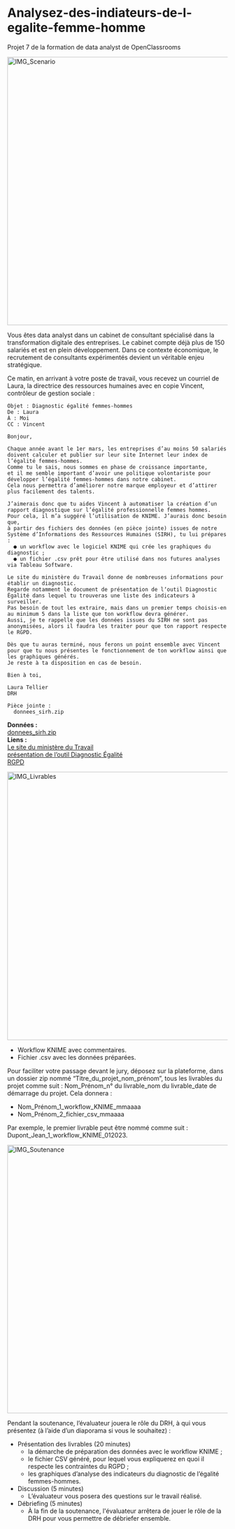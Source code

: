 # Analysez-des-indiateurs-de-l-egalite-femme-homme
Projet 7 de la formation de data analyst de OpenClassrooms

<img width="614" alt="IMG_Scenario" src="https://github.com/AlexisDlge/Detectez-des-faux-billets/assets/152527939/6c949932-3da9-4faa-a408-3d3da4ec7247">

Vous êtes data analyst dans un cabinet de consultant spécialisé dans la transformation digitale des entreprises. Le cabinet compte déjà plus de 150 salariés et est en plein développement. Dans ce contexte économique, le recrutement de consultants expérimentés devient un véritable enjeu stratégique.

Ce matin, en arrivant à votre poste de travail, vous recevez un courriel de Laura, la directrice des ressources humaines avec en copie Vincent, contrôleur de gestion sociale :



    Objet : Diagnostic égalité femmes-hommes
    De : Laura
    À : Moi
    CC : Vincent

    Bonjour, 

    Chaque année avant le 1er mars, les entreprises d’au moins 50 salariés doivent calculer et publier sur leur site Internet leur index de l’égalité femmes-hommes. 
    Comme tu le sais, nous sommes en phase de croissance importante, 
    et il me semble important d’avoir une politique volontariste pour développer l’égalité femmes-hommes dans notre cabinet.
    Cela nous permettra d’améliorer notre marque employeur et d’attirer plus facilement des talents.

    J’aimerais donc que tu aides Vincent à automatiser la création d’un rapport diagnostique sur l’égalité professionnelle femmes hommes. 
    Pour cela, il m’a suggéré l’utilisation de KNIME. J’aurais donc besoin que, 
    à partir des fichiers des données (en pièce jointe) issues de notre Système d’Informations des Ressources Humaines (SIRH), tu lui prépares :
      ● un workflow avec le logiciel KNIME qui crée les graphiques du diagnostic ;
      ● un fichier .csv prêt pour être utilisé dans nos futures analyses via Tableau Software.

    Le site du ministère du Travail donne de nombreuses informations pour établir un diagnostic. 
    Regarde notamment le document de présentation de lʼoutil Diagnostic Égalité dans lequel tu trouveras une liste des indicateurs à surveiller. 
    Pas besoin de tout les extraire, mais dans un premier temps choisis-en au minimum 5 dans la liste que ton workflow devra générer.
    Aussi, je te rappelle que les données issues du SIRH ne sont pas anonymisées, alors il faudra les traiter pour que ton rapport respecte le RGPD.

    Dès que tu auras terminé, nous ferons un point ensemble avec Vincent pour que tu nous présentes le fonctionnement de ton workflow ainsi que les graphiques générés.
    Je reste à ta disposition en cas de besoin.

    Bien à toi, 

    Laura Tellier
    DRH

    Pièce jointe : 
      donnees_sirh.zip 

**Données :** \
[donnees_sirh.zip ](https://s3-eu-west-1.amazonaws.com/static.oc-static.com/prod/courses/files/parcours-data-analyst/DAN-P7-datasets.zip) \
**Liens :** \
[Le site du ministère du Travail](https://travail-emploi.gouv.fr/IMG/pdf/guide_egalite_tpe_pme_2021.pdf) \
[présentation de lʼoutil Diagnostic Égalité](https://s3-eu-west-1.amazonaws.com/static.oc-static.com/prod/courses/files/parcours-data-analyst/Pre%CC%81sentation+outil+Diagnostic+E%CC%81galite%CC%81.pdf) \
[RGPD](https://www.cnil.fr/cnil-direct/question/quels-sont-les-grands-principes-des-regles-de-protection-des-donnees?visiteur=part)

<img width="614" alt="IMG_Livrables" src="https://github.com/AlexisDlge/Detectez-des-faux-billets/assets/152527939/86af4a1f-0feb-4235-b2ba-2f685fcaca46">

* Workflow KNIME avec commentaires.
* Fichier .csv avec les données préparées.



Pour faciliter votre passage devant le jury, déposez sur la plateforme, dans un dossier zip nommé “Titre_du_projet_nom_prénom”, tous les livrables du projet comme suit : Nom_Prénom_n° du livrable_nom du livrable_date de démarrage du projet. Cela donnera : 

* Nom_Prénom_1_workflow_KNIME_mmaaaa
* Nom_Prénom_2_fichier_csv_mmaaaa

Par exemple, le premier livrable peut être nommé comme suit : Dupont_Jean_1_workflow_KNIME_012023.

<img width="614" alt="IMG_Soutenance" src="https://github.com/AlexisDlge/Detectez-des-faux-billets/assets/152527939/a1a8bf0e-898d-4fa4-808b-091d870eb595">

Pendant la soutenance, l’évaluateur jouera le rôle du DRH, à qui vous présentez (à l’aide d’un diaporama si vous le souhaitez) : 

* Présentation des livrables (20 minutes)
  - la démarche de préparation des données avec le workflow KNIME ;
  - le fichier CSV généré, pour lequel vous expliquerez en quoi il respecte les contraintes du RGPD ;
  - les graphiques d’analyse des indicateurs du diagnostic de l’égalité femmes-hommes.
* Discussion (5 minutes)
  - L’évaluateur vous posera des questions sur le travail réalisé.
* Débriefing (5 minutes)
  - À la fin de la soutenance, l'évaluateur arrêtera de jouer le rôle de la DRH pour vous permettre de débriefer ensemble.
